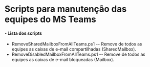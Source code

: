 # Scripts para manutenção das equipes do MS Teams

#### - Lista dos scripts
- RemoveSharedMailboxFromAllTeams.ps1   -- Remove de todos as equipes as caixas de e-mail compartilhadas (SharedMailbox).
- RemoveDisabledMailboxFromAllTeams.ps1 -- Remove de todos as equipes as caixas de e-mail bloqueadas (Mailbox).